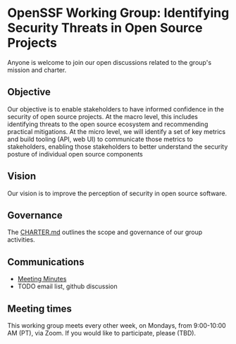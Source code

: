 # OpenSSF Working Group: Identifying Security Threats in Open Source Projects

Anyone is welcome to join our open discussions related to the group's mission and charter.

## Objective

Our objective is to enable stakeholders to have informed confidence in the security of open source projects. At the macro level, this includes identifying threats to the open source ecosystem and recommending practical mitigations. At the micro level, we will identify a set of key metrics and build tooling (API, web UI) to communicate those metrics to stakeholders, enabling those stakeholders to better understand the security posture of individual open source components

## Vision

Our vision is to improve the perception of security in open source software.

## Governance

The [CHARTER.md](CHARTER.md) outlines the scope and governance of our group activities.

## Communications

* [Meeting Minutes](https://docs.google.com/document/d/1uXQI1vI5_HyOvxHMexrnTY_ruBrynbPl5yOd1UM4g3A/edit#heading=h.yworp6sxzb6g)
* TODO email list, github discussion

## Meeting times

This working group meets every other week, on Mondays, from 9:00-10:00 AM (PT), via Zoom. If you
would like to participate, please (TBD).
